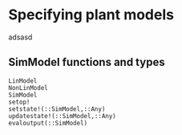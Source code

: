 # Specifying plant models

adsasd

## SimModel functions and types

```@docs
LinModel
NonLinModel
SimModel
setop!
setstate!(::SimModel,::Any)
updatestate!(::SimModel,::Any)
evaloutput(::SimModel)
```